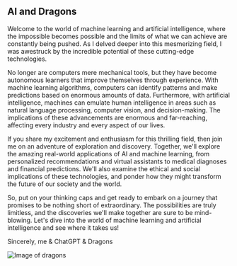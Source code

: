 ## AI and Dragons

Welcome to the world of machine learning and artificial intelligence, where the impossible becomes possible and the limits of what we can achieve are constantly being pushed. As I delved deeper into this mesmerizing field, I was awestruck by the incredible potential of these cutting-edge technologies.

No longer are computers mere mechanical tools, but they have become autonomous learners that improve themselves through experience. With machine learning algorithms, computers can identify patterns and make predictions based on enormous amounts of data. Furthermore, with artificial intelligence, machines can emulate human intelligence in areas such as natural language processing, computer vision, and decision-making. The implications of these advancements are enormous and far-reaching, affecting every industry and every aspect of our lives.

If you share my excitement and enthusiasm for this thrilling field, then join me on an adventure of exploration and discovery. Together, we'll explore the amazing real-world applications of AI and machine learning, from personalized recommendations and virtual assistants to medical diagnoses and financial predictions. We'll also examine the ethical and social implications of these technologies, and ponder how they might transform the future of our society and the world.

So, put on your thinking caps and get ready to embark on a journey that promises to be nothing short of extraordinary. The possibilities are truly limitless, and the discoveries we'll make together are sure to be mind-blowing. Let's dive into the world of machine learning and artificial intelligence and see where it takes us!

Sincerely,
me & ChatGPT & Dragons

![Image of dragons](images/dragons.png)
